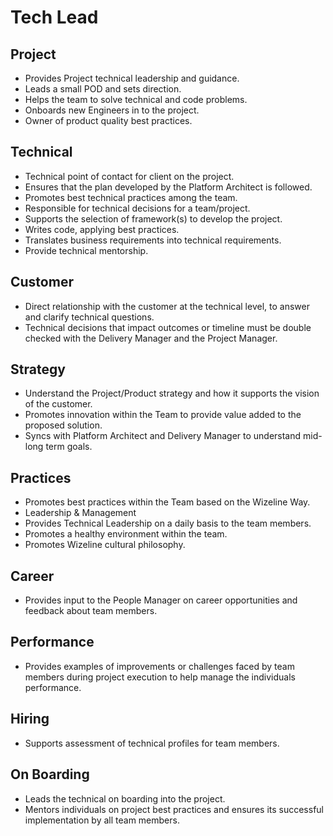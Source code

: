 # Tech Lead

## Project

- Provides Project technical leadership and guidance.
- Leads a small POD and sets direction.
- Helps the team to solve technical and code problems.
- Onboards new Engineers in to the project.
- Owner of product quality best practices.

## Technical

- Technical point of contact for client on the project.
- Ensures that the plan developed by the Platform Architect is followed.
- Promotes best technical practices among the team.
- Responsible for technical decisions for a team/project.
- Supports the selection of framework(s) to develop the project.
- Writes code, applying best practices.
- Translates business requirements into technical requirements.
- Provide technical mentorship.

## Customer

- Direct relationship with the customer at the technical level, to answer and clarify technical questions.
- Technical decisions that impact outcomes or timeline must be double checked with the Delivery Manager and the Project Manager.

## Strategy

- Understand the Project/Product strategy and how it supports the vision of the customer.
- Promotes innovation within the Team to provide value added to the proposed solution.
- Syncs with Platform Architect and Delivery Manager to understand mid-long term goals.

## Practices

- Promotes best practices within the Team based on the Wizeline Way.
- Leadership & Management
- Provides Technical Leadership on a daily basis to the team members.
- Promotes a healthy environment within the team.
- Promotes Wizeline cultural philosophy.

## Career

- Provides input to the People Manager on career opportunities and feedback about team members.

## Performance

- Provides examples of improvements or challenges faced by team members during project execution to help manage the individuals performance.

## Hiring

- Supports assessment of technical profiles for team members.

## On Boarding

- Leads the technical on boarding into the project.
- Mentors individuals on project best practices and ensures its successful implementation by all team members.
